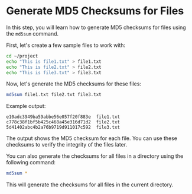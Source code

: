 # Generate MD5 Checksums for Files

In this step, you will learn how to generate MD5 checksums for files using the `md5sum` command.

First, let's create a few sample files to work with:

```bash
cd ~/project
echo "This is file1.txt" > file1.txt
echo "This is file2.txt" > file2.txt
echo "This is file3.txt" > file3.txt
```

Now, let's generate the MD5 checksums for these files:

```bash
md5sum file1.txt file2.txt file3.txt
```

Example output:

```
e10adc3949ba59abbe56e057f20f883e  file1.txt
c778c38f1bf5b425c468a45e316d71d2  file2.txt
5d41402abc4b2a76b9719d911017c592  file3.txt
```

The output shows the MD5 checksum for each file. You can use these checksums to verify the integrity of the files later.

You can also generate the checksums for all files in a directory using the following command:

```bash
md5sum *
```

This will generate the checksums for all files in the current directory.

